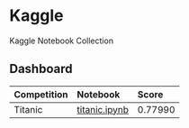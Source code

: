 # Kaggle

Kaggle Notebook Collection

## Dashboard

| Competition | Notebook                                 | Score   |
| ----------- |:---------------------------------------- |:------- |
| Titanic     | [titanic.ipynb](./titanic/titanic.ipynb) | 0.77990 |

